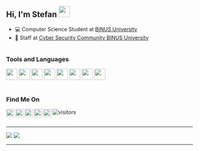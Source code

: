 ## Hi, I'm Stefan <img src="https://media.giphy.com/media/hvRJCLFzcasrR4ia7z/giphy.gif" width="30px">
- 💻 Computer Science Student at [BINUS University](https://binus.ac.id/)<br />
- 👾 Staff at [Cyber Security Community BINUS University](https://www.instagram.com/cscbinus/)
<br/><br/>
### Tools and Languages
[<code><img src="https://user-images.githubusercontent.com/64721275/106098667-fd0fd400-616b-11eb-917f-01761e32adfe.png" width="30" height="30"></code>](https://code.visualstudio.com/)
[<code><img src="https://user-images.githubusercontent.com/64721275/106098153-24b26c80-616b-11eb-91d0-71bb2415e036.png" width="30" height="30"></code>](https://en.cppreference.com/w/c/language)
[<code><img src="https://user-images.githubusercontent.com/64721275/106097755-71497800-616a-11eb-9c52-87cd4b934d65.png" width="30" height="30"></code>](https://docs.oracle.com/javase/7/docs/api/)
[<code><img src="https://user-images.githubusercontent.com/64721275/106097550-131c9500-616a-11eb-9fa3-69df40132aad.png" width="30" height="30"></code>](https://devdocs.io/javascript/)
[<code><img src="https://user-images.githubusercontent.com/64721275/106098847-4eb85e80-616c-11eb-8742-24cd5e04f7b8.png" width="30" height="30"></code>](https://getbootstrap.com/)
[<code><img src="https://user-images.githubusercontent.com/64721275/106098711-157fee80-616c-11eb-8ff4-53351121089c.png" width="30" height="30"></code>](https://laravel.com/)
[<code><img src="https://user-images.githubusercontent.com/64721275/106102066-68a87000-6171-11eb-93f0-508094a3d5e3.png" width="30" height="30"></code>](https://developer.android.com/studio)
[<code><img src="https://user-images.githubusercontent.com/64721275/106102227-ab6a4800-6171-11eb-9b8e-0f614724df4b.png" width="30" height="30"></code>](https://git-scm.com/)
<br/><br/>
### Find Me On
[<img align="left" src="https://user-images.githubusercontent.com/64721275/106094485-b1a5f780-6164-11eb-8be7-6244b83898c6.png" height="22px">](https://www.linkedin.com/in/stefan-adisurya/)
[<img align="left" src="https://user-images.githubusercontent.com/64721275/106094714-09dcf980-6165-11eb-9fd0-ea0ba9f7b71f.png" height="22px">](https://twitter.com/stefanadisurya)
[<img align="left" src="https://user-images.githubusercontent.com/64721275/106094823-47418700-6165-11eb-90be-0bec5b1223d0.png" height="22px">](https://www.behance.net/stefanadisurya)
[<img align="left" src="https://user-images.githubusercontent.com/64721275/106094919-735d0800-6165-11eb-9a6f-a1be08810b73.png" height="22px">](https://dribbble.com/stefanadisurya)
[<img align="left" src="https://user-images.githubusercontent.com/64721275/106095068-b3bc8600-6165-11eb-863d-301a3b1ac0b6.png" height="22px">](https://www.instagram.com/stefanadisurya/)
![visitors](https://visitor-badge.glitch.me/badge?page_id=stefanadisurya.stefanadisurya)
<br /><br />
***
[<img src="https://github-readme-stats.vercel.app/api?username=stefanadisurya&hide=stars&show_icons=true&theme=tokyonight">](https://github.com/stefanadisurya)
[<img src="https://github-readme-stats.vercel.app/api/top-langs/?username=stefanadisurya&layout=compact&show_icons=true&theme=tokyonight">](https://github.com/stefanadisurya) 
***
